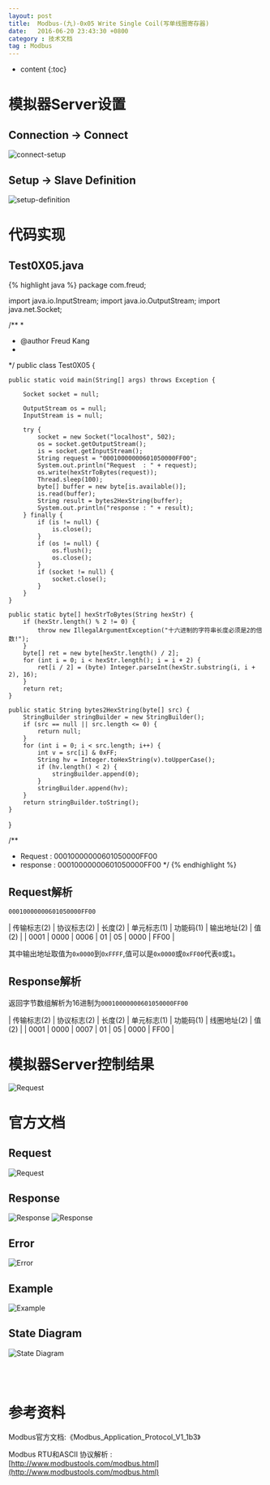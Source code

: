 ```yaml
---
layout: post
title:  Modbus-(九)-0x05 Write Single Coil(写单线圈寄存器)
date:   2016-06-20 23:43:30 +0800
category : 技术文档
tag : Modbus
---
```


* content
{:toc}


模拟器Server设置
=============================

Connection -> Connect
-----------------------------

![connect-setup](/images/blog/modbus/modbus-05-05-Write-Single-Coil/06-modbus-slave-connect-setup.png)

Setup -> Slave Definition
-----------------------------

![setup-definition](/images/blog/modbus/modbus-05-05-Write-Single-Coil/07-modbus-slave-setup-definition.png)

代码实现
=============================

Test0X05.java
-----------------------------

{% highlight java %}
package com.freud;

import java.io.InputStream;
import java.io.OutputStream;
import java.net.Socket;

/**
 * 
 * @author Freud Kang
 *
 */
public class Test0X05 {

	public static void main(String[] args) throws Exception {

		Socket socket = null;

		OutputStream os = null;
		InputStream is = null;

		try {
			socket = new Socket("localhost", 502);
			os = socket.getOutputStream();
			is = socket.getInputStream();
			String request = "00010000000601050000FF00";
			System.out.println("Request  : " + request);
			os.write(hexStrToBytes(request));
			Thread.sleep(100);
			byte[] buffer = new byte[is.available()];
			is.read(buffer);
			String result = bytes2HexString(buffer);
			System.out.println("response : " + result);
		} finally {
			if (is != null) {
				is.close();
			}
			if (os != null) {
				os.flush();
				os.close();
			}
			if (socket != null) {
				socket.close();
			}
		}
	}

	public static byte[] hexStrToBytes(String hexStr) {
		if (hexStr.length() % 2 != 0) {
			throw new IllegalArgumentException("十六进制的字符串长度必须是2的倍数!");
		}
		byte[] ret = new byte[hexStr.length() / 2];
		for (int i = 0; i < hexStr.length(); i = i + 2) {
			ret[i / 2] = (byte) Integer.parseInt(hexStr.substring(i, i + 2), 16);
		}
		return ret;
	}

	public static String bytes2HexString(byte[] src) {
		StringBuilder stringBuilder = new StringBuilder();
		if (src == null || src.length <= 0) {
			return null;
		}
		for (int i = 0; i < src.length; i++) {
			int v = src[i] & 0xFF;
			String hv = Integer.toHexString(v).toUpperCase();
			if (hv.length() < 2) {
				stringBuilder.append(0);
			}
			stringBuilder.append(hv);
		}
		return stringBuilder.toString();
	}
}

/**
 * Request  : 00010000000601050000FF00 
 * response : 00010000000601050000FF00
 */
{% endhighlight %}

Request解析
-----------------------------

`00010000000601050000FF00`

| 传输标志(2) | 协议标志(2) | 长度(2) | 单元标志(1) | 功能码(1) | 输出地址(2) | 值(2) |
| 0001        | 0000        | 0006    | 01          | 05        | 0000        | FF00  |


其中输出地址取值为`0x0000`到`0xFFFF`,值可以是`0x0000`或`0xFF00`代表`0`或`1`。

Response解析
-----------------------------

返回字节数组解析为16进制为`00010000000601050000FF00`

| 传输标志(2) | 协议标志(2) | 长度(2) | 单元标志(1) | 功能码(1) | 线圈地址(2) | 值(2) |
| 0001        | 0000        | 0007    | 01          | 05        | 0000        | FF00  |


模拟器Server控制结果
=============================

![Request](/images/blog/modbus/modbus-05-05-Write-Single-Coil/08-modbus-slave-control-result.png)


官方文档
=============================

Request
-----------------------------

![Request](/images/blog/modbus/modbus-05-05-Write-Single-Coil/01_Request.png)

Response
-----------------------------

![Response](/images/blog/modbus/modbus-05-05-Write-Single-Coil/02_Response_1.png)
![Response](/images/blog/modbus/modbus-05-05-Write-Single-Coil/02_Response_2.png)

Error
-----------------------------

![Error](/images/blog/modbus/modbus-05-05-Write-Single-Coil/03_Error.png)

Example
-----------------------------

![Example](/images/blog/modbus/modbus-05-05-Write-Single-Coil/04_Example.png)

State Diagram
-----------------------------

![State Diagram](/images/blog/modbus/modbus-05-05-Write-Single-Coil/05_State_Diagram.png)


<br>
<br>

参考资料
================================

Modbus官方文档:《Modbus_Application_Protocol_V1_1b3》

Modbus RTU和ASCII 协议解析 : [http://www.modbustools.com/modbus.html](http://www.modbustools.com/modbus.html)
